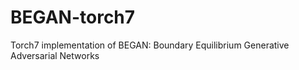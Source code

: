 # BEGAN-torch7
Torch7 implementation of BEGAN: Boundary Equilibrium Generative Adversarial Networks
